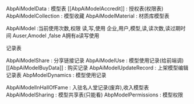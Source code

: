 AbpAiModelData 			: 模型表
[[AbpAiModelAccredit]] 		: 授权表(权限表)
AbpAiModelCollection 	: 模型收藏
AbpAiModelMaterial 		: 材质库模型表


AbpAiModel                   :当前使用次数,权限 读,写,使用
企业,用户,模型,读,读次数,读过期时间
Auser,Amodel ,false
A拥有a读写使用


记录表

AbpAiModelShare 		: 分享链接记录
AbpAiModelUse 			: 模型使用记录(给前端调)
[[AbpAiModelBuyData]] 		: 购买记录
AbpAiModelUpdateRecord 	: 上架模型编辑记录表
AbpModelDynamics		: 模型使用记录

AbpAiModelInHallOfFame 	: 入驻名人堂记录(废弃),收入模型表
AbpAiModelSharing 		: 模型共享表(只能看)
AbpModelPermissions		: 模型权限